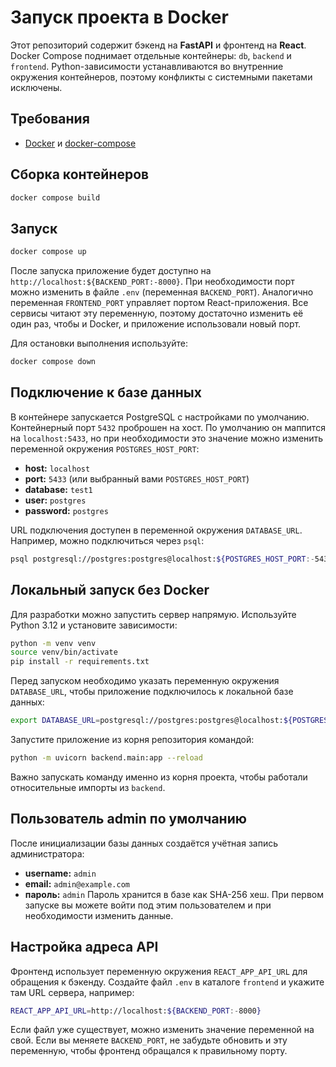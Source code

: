 # Запуск проекта в Docker

Этот репозиторий содержит бэкенд на **FastAPI** и фронтенд на **React**.
Docker Compose поднимает отдельные контейнеры: `db`, `backend` и `frontend`.
Python-зависимости устанавливаются во внутренние окружения контейнеров, поэтому конфликты с системными пакетами исключены.

## Требования
- [Docker](https://www.docker.com/) и [docker-compose](https://docs.docker.com/compose/)

## Сборка контейнеров
```bash
docker compose build
```

## Запуск
```bash
docker compose up
```
После запуска приложение будет доступно на `http://localhost:${BACKEND_PORT:-8000}`.
При необходимости порт можно изменить в файле `.env` (переменная `BACKEND_PORT`).
Аналогично переменная `FRONTEND_PORT` управляет портом React-приложения.
Все сервисы читают эту переменную, поэтому достаточно изменить её один раз,
чтобы и Docker, и приложение использовали новый порт.

Для остановки выполнения используйте:
```bash
docker compose down
```

## Подключение к базе данных
В контейнере запускается PostgreSQL с настройками по умолчанию. Контейнерный
порт `5432` проброшен на хост. По умолчанию он маппится на `localhost:5433`,
но при необходимости это значение можно изменить переменной окружения
`POSTGRES_HOST_PORT`:
- **host:** `localhost`
- **port:** `5433` (или выбранный вами `POSTGRES_HOST_PORT`)
- **database:** `test1`
- **user:** `postgres`
- **password:** `postgres`

URL подключения доступен в переменной окружения `DATABASE_URL`. Например,
можно подключиться через `psql`:
```bash
psql postgresql://postgres:postgres@localhost:${POSTGRES_HOST_PORT:-5433}/test1
```

## Локальный запуск без Docker
Для разработки можно запустить сервер напрямую. Используйте Python 3.12 и установите зависимости:
```bash
python -m venv venv
source venv/bin/activate
pip install -r requirements.txt
```
Перед запуском необходимо указать переменную окружения `DATABASE_URL`, чтобы
приложение подключилось к локальной базе данных:
```bash
export DATABASE_URL=postgresql://postgres:postgres@localhost:${POSTGRES_HOST_PORT:-5433}/test1
```
Запустите приложение из корня репозитория командой:
```bash
python -m uvicorn backend.main:app --reload
```
Важно запускать команду именно из корня проекта, чтобы работали относительные импорты из `backend`.

## Пользователь admin по умолчанию
После инициализации базы данных создаётся учётная запись администратора:
- **username:** `admin`
- **email:** `admin@example.com`
- **пароль:** `admin`
Пароль хранится в базе как SHA-256 хеш. При первом запуске вы можете войти под этим пользователем и при необходимости изменить данные.

## Настройка адреса API
Фронтенд использует переменную окружения `REACT_APP_API_URL` для обращения к бэкенду.
Создайте файл `.env` в каталоге `frontend` и укажите там URL сервера, например:
```bash
REACT_APP_API_URL=http://localhost:${BACKEND_PORT:-8000}
```
Если файл уже существует, можно изменить значение переменной на свой.
Если вы меняете `BACKEND_PORT`, не забудьте обновить и эту переменную,
чтобы фронтенд обращался к правильному порту.
